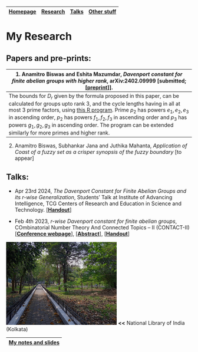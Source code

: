 | [**Homepage**](README.md) | [**Research**](research.md) | [**Talks**](talks.md) | [**Other stuff**](hobbies.md) |
| --- | --- | --- | --- |

# My Research


## Papers and pre-prints:

| 1. Anamitro Biswas and Eshita Mazumdar, _Davenport constant for ﬁnite abelian groups with higher rank_, arXiv:2402.09999 [submitted; [[**preprint**]](https://arxiv.org/abs/2402.09999)].|
| --- |
| The bounds for $D_r$ given by the formula proposed in this paper, can be calculated for groups upto rank 3, and the cycle lengths having in all at most 3 prime factors, using [this R program](https://github.com/anamitro/d-r-bounds). Prime $p_2$ has powers $e_1, e_2, e_3$ in ascending order, $p_2$ has powers $f_1, f_2, f_3$ in ascending order and $p_3$ has powers $g_1, g_2, g_3$ in ascending order. The program can be extended similarly for more primes and higher rank. |

2. Anamitro Biswas, Subhankar Jana and Juthika Mahanta, _Application of Coast of a fuzzy set as a crisper synopsis of the fuzzy boundary_ [to appear]


## Talks:

- Apr 23rd 2024, *The Davenport Constant for Finite Abelian Groups and its r-wise Generalization*, Students’ Talk at Institute of Advancing Intelligence, TCG Centers of Research and Education in Science and Technology. [[**Handout**]](files/talks/crest_anamitro_davenport_r.pdf)

- Feb 4th 2023, *r-wise Davenport constant for finite abelian groups*, COmbinatorial Number Theory And Connected Topics – II (CONTACT-II) [[**Conference webpage**]](https://sites.google.com/view/contact-ii/home), [[**Abstract**]](files/talks/contact-ii/Title_Abstract_CONTACT_II.pdf), [[**Handout**]](files/talks/contact-ii/r-wise_DC_for_finite_abelian_groups_anamitro_biswas_ppt.pdf) 

<img src="library.jpg" alt="drawing" width="300"/> **<<** National Library of India (Kolkata)

| [**My notes and slides**](https://anamitro.github.io/notes) |
| --- |
